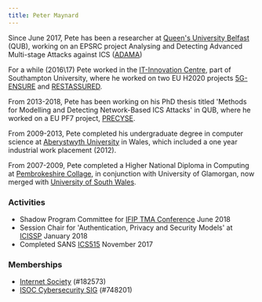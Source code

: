 ```yaml
---
title: Peter Maynard
--- 
```


Since June 2017, Pete has been a researcher at [Queen's University Belfast](https://qub.ac.uk) (QUB), working on an EPSRC project Analysing and Detecting Advanced Multi-stage Attacks against ICS ([ADAMA](http://gow.epsrc.ac.uk/NGBOViewGrant.aspx?GrantRef=EP/N022866/1))

For a while (2016\17) Pete worked in the [IT-Innovation Centre](http://www.it-innovation.soton.ac.uk/), part of Southampton University, where he worked on two EU H2020 projects [5G-ENSURE](https://web.archive.org/web/http://www.5gensure.eu/) and [RESTASSURED](https://web.archive.org/web/https://restassuredh2020.eu/).

From 2013-2018, Pete has been working on his PhD thesis titled 'Methods for Modelling and Detecting Network-Based ICS Attacks' in QUB, where he worked on a EU PF7 project, [PRECYSE](https://web.archive.org/web/http://precyse.eu/).

From 2009-2013, Pete completed his undergraduate degree in computer science at [Aberystwyth University](https://www.aber.ac.uk/en) in Wales, which included a one year industrial work placement (2012). 

From 2007-2009, Pete completed a Higher National Diploma in Computing at [Pembrokeshire Collage](http://www.pembrokeshire.ac.uk/), in conjunction with University of Glamorgan, now merged with [University of South Wales](http://www.southwales.ac.uk).

### Activities 

- Shadow Program Committee for  [IFIP TMA Conference](http://tma.ifip.org/2018/shadow-pc/) June 2018 
- Session Chair for 'Authentication, Privacy and Security Models' at [ICISSP](https://web.archive.org/web/http://www.icissp.org/?y=2018) January 2018
- Completed SANS [ICS515](https://web.archive.org/web/https://www.sans.org/course/industrial-control-system-active-defense-and-incident-response) November 2017

### Memberships

- [Internet Society](https://www.internetsociety.org/) (#182573)
- [ISOC Cybersecurity SIG](https://www.cybersecuritysig.org/) (#748201)
